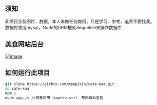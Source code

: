 ## 须知

此项目涉及图片，数据。本人未做任何商用，只是学习、参考，追责不要找我。
数据库使用mysql，Node的ORM框架Sequelize来操作数据库

## 美食网站后台
[![image](https://img.shields.io/badge/%E5%8D%9A%E5%AE%A2%E5%9B%AD-%E5%8D%81%E5%B9%B4%E9%9B%AA%E8%90%BD-blue.svg)](https://www.cnblogs.com/maopixin/)

## 如何运行此项目

```bash
git clone https://github.com/maopixin/cate-koa.git
cd cate-koa 
npm i
node app.js //或者使用（supervisor） 帮你自动重启
```

